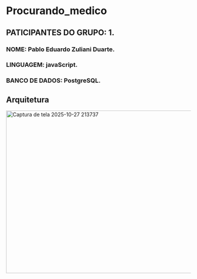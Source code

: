 # Procurando_medico

## PATICIPANTES DO GRUPO: 1.
### NOME: Pablo Eduardo Zuliani Duarte.
### LINGUAGEM: javaScript.
### BANCO DE DADOS: PostgreSQL.
## Arquitetura
<img width="673" height="443" alt="Captura de tela 2025-10-27 213737" src="https://github.com/user-attachments/assets/333e7aff-0906-454a-b2fc-d4bf66565590" />
